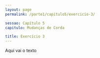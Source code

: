```yaml
---
layout: page
permalink: /parte1/capitulo5/exercicio-3/

sessao: Capítulo 5
capitulo: Mudanças de Corda

title: Exercício 3
---
```


Aqui vai o texto